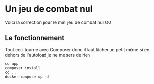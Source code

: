 # Un jeu de combat nul
Voici la correction pour le mini jeu de combat nul OO

## Le fonctionnement
Tout ceci tourne avec Composer donc il faut lâcher un petit
même si en dehors de l'autoload je ne me sers de rien
```
cd app
composer install
cd ..
docker-compose up -d
```
